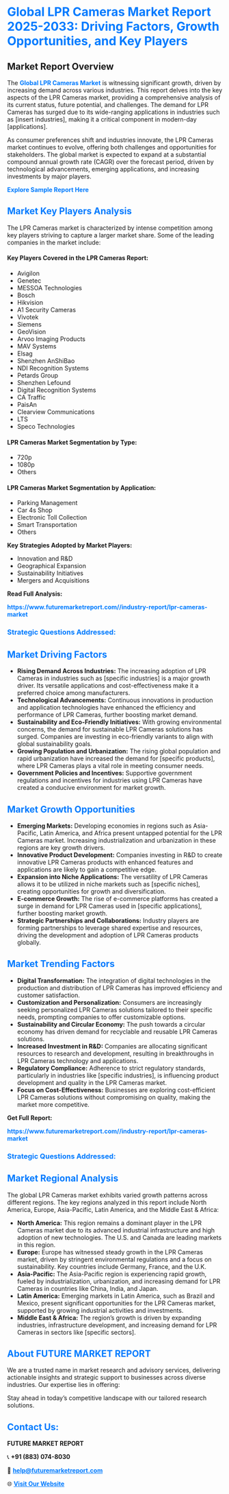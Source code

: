 <h1 style="color: #007BFF;">Global LPR Cameras Market Report 2025-2033: Driving Factors, Growth Opportunities, and Key Players</h1>

<section id="overview">
<h2>Market Report Overview</h2>
<p>The <a href="https://www.futuremarketreport.com//industry-report/lpr-cameras-market" style="color: #007BFF; text-decoration: none;"><strong>Global LPR Cameras Market</strong></a> is witnessing significant growth, driven by increasing demand across various industries. This report delves into the key aspects of the LPR Cameras market, providing a comprehensive analysis of its current status, future potential, and challenges. The demand for LPR Cameras has surged due to its wide-ranging applications in industries such as [insert industries], making it a critical component in modern-day [applications].</p>
<p>As consumer preferences shift and industries innovate, the LPR Cameras market continues to evolve, offering both challenges and opportunities for stakeholders. The global market is expected to expand at a substantial compound annual growth rate (CAGR) over the forecast period, driven by technological advancements, emerging applications, and increasing investments by major players.</p>
</section>

<section id="overview">
<p><a href="https://www.futuremarketreport.com//request-sample/reportId=91949" style="color: #007BFF; text-decoration: none;"><strong>Explore Sample Report Here</strong></a></p>
</section>

<section id="key-players">
<h2 style="color: #007BFF;">Market Key Players Analysis</h2>
<p>The LPR Cameras market is characterized by intense competition among key players striving to capture a larger market share. Some of the leading companies in the market include:</p>
<h4>Key Players Covered in the LPR Cameras Report:</h4>
<ul><li>Avigilon</li><li>Genetec</li><li>MESSOA Technologies</li><li>Bosch</li><li>Hikvision</li><li>A1 Security Cameras</li><li>Vivotek</li><li>Siemens</li><li>GeoVision</li><li>Arvoo Imaging Products</li><li>MAV Systems</li><li>Elsag</li><li>Shenzhen AnShiBao</li><li>NDI Recognition Systems</li><li>Petards Group</li><li>Shenzhen Lefound</li><li>Digital Recognition Systems</li><li>CA Traffic</li><li>PaisAn</li><li>Clearview Communications</li><li>LTS</li><li>Speco Technologies</li></ul>
<h4>LPR Cameras Market Segmentation by Type:</h4>
<ul><li>720p</li><li>1080p</li><li>Others</li></ul>

<h4>LPR Cameras Market Segmentation by Application:</h4>
<ul><li>Parking Management</li><li>Car 4s Shop</li><li>Electronic Toll Collection</li><li>Smart Transportation</li><li>Others</li></ul>
<p><strong>Key Strategies Adopted by Market Players:</strong></p>
<ul>
<li>Innovation and R&D</li>
<li>Geographical Expansion</li>
<li>Sustainability Initiatives</li>
<li>Mergers and Acquisitions</li>
</ul>
</section>

<section>
<p><strong>Read Full Analysis: </strong></p><a href="https://www.futuremarketreport.com//industry-report/lpr-cameras-market" style="color: #007BFF; text-decoration: none;"><strong>https://www.futuremarketreport.com//industry-report/lpr-cameras-market</strong></a>
<h3 style="color: #007BFF;">Strategic Questions Addressed:</h3>
</section>

<section id="driving-factors">
<h2 style="color: #007BFF;">Market Driving Factors</h2>
<ul>
<li><strong>Rising Demand Across Industries:</strong> The increasing adoption of LPR Cameras in industries such as [specific industries] is a major growth driver. Its versatile applications and cost-effectiveness make it a preferred choice among manufacturers.</li>
<li><strong>Technological Advancements:</strong> Continuous innovations in production and application technologies have enhanced the efficiency and performance of LPR Cameras, further boosting market demand.</li>
<li><strong>Sustainability and Eco-Friendly Initiatives:</strong> With growing environmental concerns, the demand for sustainable LPR Cameras solutions has surged. Companies are investing in eco-friendly variants to align with global sustainability goals.</li>
<li><strong>Growing Population and Urbanization:</strong> The rising global population and rapid urbanization have increased the demand for [specific products], where LPR Cameras plays a vital role in meeting consumer needs.</li>
<li><strong>Government Policies and Incentives:</strong> Supportive government regulations and incentives for industries using LPR Cameras have created a conducive environment for market growth.</li>
</ul>
</section>

<section id="growth-opportunities">
<h2 style="color: #007BFF;">Market Growth Opportunities</h2>
<ul>
<li><strong>Emerging Markets:</strong> Developing economies in regions such as Asia-Pacific, Latin America, and Africa present untapped potential for the LPR Cameras market. Increasing industrialization and urbanization in these regions are key growth drivers.</li>
<li><strong>Innovative Product Development:</strong> Companies investing in R&D to create innovative LPR Cameras products with enhanced features and applications are likely to gain a competitive edge.</li>
<li><strong>Expansion into Niche Applications:</strong> The versatility of LPR Cameras allows it to be utilized in niche markets such as [specific niches], creating opportunities for growth and diversification.</li>
<li><strong>E-commerce Growth:</strong> The rise of e-commerce platforms has created a surge in demand for LPR Cameras used in [specific applications], further boosting market growth.</li>
<li><strong>Strategic Partnerships and Collaborations:</strong> Industry players are forming partnerships to leverage shared expertise and resources, driving the development and adoption of LPR Cameras products globally.</li>
</ul>
</section>

<section id="trending-factors">
<h2 style="color: #007BFF;">Market Trending Factors</h2>
<ul>
<li><strong>Digital Transformation:</strong> The integration of digital technologies in the production and distribution of LPR Cameras has improved efficiency and customer satisfaction.</li>
<li><strong>Customization and Personalization:</strong> Consumers are increasingly seeking personalized LPR Cameras solutions tailored to their specific needs, prompting companies to offer customizable options.</li>
<li><strong>Sustainability and Circular Economy:</strong> The push towards a circular economy has driven demand for recyclable and reusable LPR Cameras solutions.</li>
<li><strong>Increased Investment in R&D:</strong> Companies are allocating significant resources to research and development, resulting in breakthroughs in LPR Cameras technology and applications.</li>
<li><strong>Regulatory Compliance:</strong> Adherence to strict regulatory standards, particularly in industries like [specific industries], is influencing product development and quality in the LPR Cameras market.</li>
<li><strong>Focus on Cost-Effectiveness:</strong> Businesses are exploring cost-efficient LPR Cameras solutions without compromising on quality, making the market more competitive.</li>
</ul>
</section>

<section>
<p><strong>Get Full Report: </strong></p><a href="https://www.futuremarketreport.com//industry-report/lpr-cameras-market" style="color: #007BFF; text-decoration: none;"><strong>https://www.futuremarketreport.com//industry-report/lpr-cameras-market</strong></a>
<h3 style="color: #007BFF;">Strategic Questions Addressed:</h3>
</section>


<section id="regional-analysis">
<h2 style="color: #007BFF;">Market Regional Analysis</h2>
<p>The global LPR Cameras market exhibits varied growth patterns across different regions. The key regions analyzed in this report include North America, Europe, Asia-Pacific, Latin America, and the Middle East & Africa:</p>
<ul>
<li><strong>North America:</strong> This region remains a dominant player in the LPR Cameras market due to its advanced industrial infrastructure and high adoption of new technologies. The U.S. and Canada are leading markets in this region.</li>
<li><strong>Europe:</strong> Europe has witnessed steady growth in the LPR Cameras market, driven by stringent environmental regulations and a focus on sustainability. Key countries include Germany, France, and the U.K.</li>
<li><strong>Asia-Pacific:</strong> The Asia-Pacific region is experiencing rapid growth, fueled by industrialization, urbanization, and increasing demand for LPR Cameras in countries like China, India, and Japan.</li>
<li><strong>Latin America:</strong> Emerging markets in Latin America, such as Brazil and Mexico, present significant opportunities for the LPR Cameras market, supported by growing industrial activities and investments.</li>
<li><strong>Middle East & Africa:</strong> The region’s growth is driven by expanding industries, infrastructure development, and increasing demand for LPR Cameras in sectors like [specific sectors].</li>
</ul>
</section>

<footer>
<h2 style="color: #007BFF;">About FUTURE MARKET REPORT</h2>
<p>We are a trusted name in market research and advisory services, delivering actionable insights and strategic support to businesses across diverse industries. Our expertise lies in offering:</p>

<p>Stay ahead in today’s competitive landscape with our tailored research solutions.</p>

<h2 style="color: #007BFF;">Contact Us:</h2>
<p><strong>FUTURE MARKET REPORT</strong></p>
<p>📞 <strong>+91 (883) 074-8030</strong></p>
<p>📧 <strong><a href="mailto:help@futuremarketreport.com" style="color: #007BFF;">help@futuremarketreport.com</a></strong></p>
<p>🌐 <strong><a href="https://www.futuremarketreport.com/" style="color: #007BFF;">Visit Our Website</a></strong></p>
</footer>
